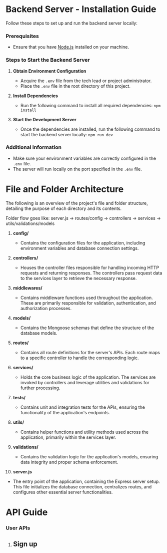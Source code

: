 # Backend Server - Installation Guide

Follow these steps to set up and run the backend server locally:

### Prerequisites
- Ensure that you have [Node.js](https://nodejs.org/) installed on your machine.

### Steps to Start the Backend Server

1. **Obtain Environment Configuration**  
   - Acquire the `.env` file from the tech lead or project administrator.
   - Place the `.env` file in the root directory of this project.

2. **Install Dependencies**  
   - Run the following command to install all required dependencies:
     `npm install`

3. **Start the Development Server**  
   - Once the dependencies are installed, run the following command to start the backend server locally:
     `npm run dev`

### Additional Information
- Make sure your environment variables are correctly configured in the `.env` file.
- The server will run locally on the port specified in the `.env` file.


# File and Folder Architecture

The following is an overview of the project's file and folder structure, detailing the purpose of each directory and its contents.

Folder flow goes like:
server.js -> routes/config -> controllers -> services -> utils/validations/models

1. **config/**
   - Contains the configuration files for the application, including environment variables and database connection settings.

2. **controllers/**
   - Houses the controller files responsible for handling incoming HTTP requests and returning responses. The controllers pass request data to the services layer to retrieve the necessary response.

3. **middlewares/**
   - Contains middleware functions used throughout the application. These are primarily responsible for validation, authentication, and authorization processes.

4. **models/**
   - Contains the Mongoose schemas that define the structure of the database models.

5. **routes/**
   - Contains all route definitions for the server's APIs. Each route maps to a specific controller to handle the corresponding logic.

6. **services/**
   - Holds the core business logic of the application. The services are invoked by controllers and leverage utilities and validations for further processing.

7. **tests/**
   - Contains unit and integration tests for the APIs, ensuring the functionality of the application's endpoints.

8. **utils/**
   - Contains helper functions and utility methods used across the application, primarily within the services layer.

9. **validations/**
   - Contains the validation logic for the application's models, ensuring data integrity and proper schema enforcement.

10. **server.js**
   - The entry point of the application, containing the Express server setup. This file initializes the database connection, centralizes routes, and configures other essential server functionalities.


# API Guide

### User APIs

1. **Sign up**
   - 
